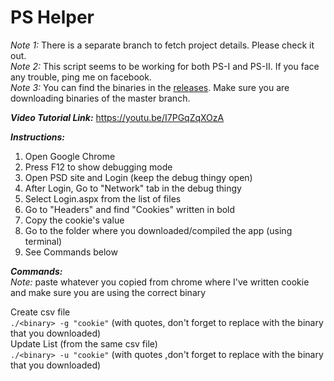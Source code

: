 # PS Helper  
_Note 1:_ There is a separate branch to fetch project details. Please check it out.  
_Note 2:_ This script seems to be working for both PS-I and PS-II. If you face any trouble, ping me on facebook.  
_Note 3:_ You can find the binaries in the [releases](https://github.com/rutvora/PS_Helper/releases/tag/master_03062021). Make sure you are downloading binaries of the master branch.  

**_Video Tutorial Link:_** https://youtu.be/I7PGqZqXOzA  

**_Instructions:_**
1. Open Google Chrome
2. Press F12 to show debugging mode
3. Open PSD site and Login (keep the debug thingy open)
4. After Login, Go to "Network" tab in the debug thingy
5. Select Login.aspx from the list of files
6. Go to "Headers" and find "Cookies" written in bold
7. Copy the cookie's value
8. Go to the folder where you downloaded/compiled the app (using terminal)
9. See Commands below

**_Commands:_**  
_Note:_ paste whatever you copied from chrome where I've written cookie and make sure you are using the correct binary  

Create csv file  
`./<binary> -g "cookie"` (with quotes, don't forget to replace <binary> with the binary that you downloaded)  
Update List (from the same csv file)  
`./<binary> -u "cookie"` (with quotes ,don't forget to replace <binary> with the binary that you downloaded)
 
